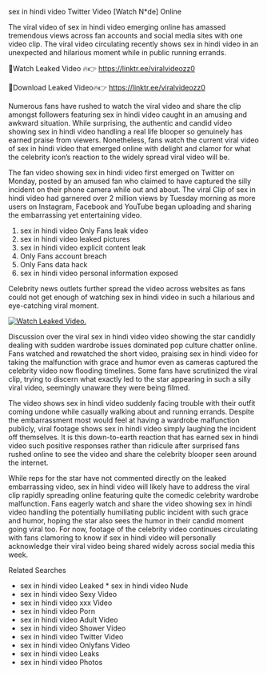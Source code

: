 ﻿sex in hindi video Twitter Video [Watch N*de] Online

The viral video of ﻿sex in hindi video emerging online has amassed tremendous views across fan accounts and social media sites with one video clip. The viral video circulating recently shows ﻿sex in hindi video in an unexpected and hilarious moment while in public running errands. 

🔴Watch Leaked Video 🔥👉  https://linktr.ee/viralvideozz0 

🔴Download Leaked Video🔥👉  https://linktr.ee/viralvideozz0 

Numerous fans have rushed to watch the viral video and share the clip amongst followers featuring ﻿sex in hindi video caught in an amusing and awkward situation. While surprising, the authentic and candid video showing ﻿sex in hindi video handling a real life blooper so genuinely has earned praise from viewers. Nonetheless, fans watch the current viral video of ﻿sex in hindi video that emerged online with delight and clamor for what the celebrity icon’s reaction to the widely spread viral video will be.

The fan video showing ﻿sex in hindi video first emerged on Twitter on Monday, posted by an amused fan who claimed to have captured the silly incident on their phone camera while out and about. The viral Clip of ﻿sex in hindi video had garnered over 2 million views by Tuesday morning as more users on Instagram, Facebook and YouTube began uploading and sharing the embarrassing yet entertaining video. 

1. ﻿sex in hindi video Only Fans leak video
2. ﻿sex in hindi video leaked pictures
3. ﻿sex in hindi video explicit content leak
4. Only Fans account breach
5. Only Fans data hack
6. ﻿sex in hindi video personal information exposed

Celebrity news outlets further spread the video across websites as fans could not get enough of watching ﻿sex in hindi video in such a hilarious and eye-catching viral moment. 

[![Watch Leaked Video.](https://miro.medium.com/v2/resize:fit:828/format:webp/1*cilzJN44JGOrTw9NJCrNHA.gif "Watch Leaked Video")](https://linktr.ee/viralvideozz0)

Discussion over the viral ﻿sex in hindi video video showing the star candidly dealing with sudden wardrobe issues dominated pop culture chatter online. Fans watched and rewatched the short video, praising ﻿sex in hindi video for taking the malfunction with grace and humor even as cameras captured the celebrity video now flooding timelines. Some fans have scrutinized the viral clip, trying to discern what exactly led to the star appearing in such a silly viral video, seemingly unaware they were being filmed.

The video shows ﻿sex in hindi video suddenly facing trouble with their outfit coming undone while casually walking about and running errands. Despite the embarrassment most would feel at having a wardrobe malfunction publicly, viral footage shows ﻿sex in hindi video simply laughing the incident off themselves. It is this down-to-earth reaction that has earned ﻿sex in hindi video such positive responses rather than ridicule after surprised fans rushed online to see the video and share the celebrity blooper seen around the internet.  

While reps for the star have not commented directly on the leaked embarrassing video, ﻿sex in hindi video will likely have to address the viral clip rapidly spreading online featuring quite the comedic celebrity wardrobe malfunction. Fans eagerly watch and share the video showing ﻿sex in hindi video handling the potentially humiliating public incident with such grace and humor, hoping the star also sees the humor in their candid moment going viral too. For now, footage of the celebrity video continues circulating with fans clamoring to know if ﻿sex in hindi video will personally acknowledge their viral video being shared widely across social media this week.

Related Searches
* ﻿sex in hindi video Leaked
﻿* sex in hindi video Nude
* ﻿sex in hindi video Sexy Video
* ﻿sex in hindi video xxx Video
* ﻿sex in hindi video Porn
* ﻿sex in hindi video Adult Video
* ﻿sex in hindi video Shower Video
* ﻿sex in hindi video Twitter Video
* ﻿sex in hindi video Onlyfans Video
* ﻿sex in hindi video Leaks
* ﻿sex in hindi video Photos
